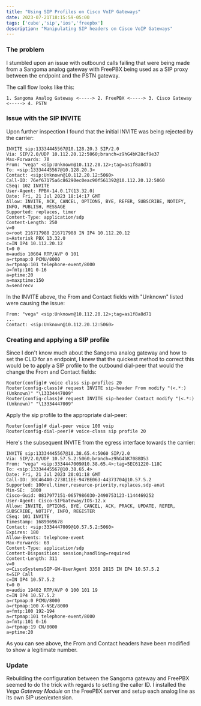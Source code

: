 ```yaml
---
title: "Using SIP Profiles on Cisco VoIP Gateways"
date: 2023-07-21T18:15:59-05:00
tags: ['cube','sip','ios','freepbx']
description: "Manipulating SIP headers on Cisco VoIP Gateways"
---
```


### The problem

I stumbled upon an issue with outbound calls failing that were being made from a Sangoma analog gateway with FreePBX being used as a SIP proxy between the endpoint and the PSTN gateway.

The call flow looks like this:

```
1. Sangoma Analog Gateway <-----> 2. FreePBX <-----> 3. Cisco Gateway <-----> 4. PSTN
```

### Issue with the SIP INVITE

Upon further inspection I found that the initial INVITE was being rejected by the carrier:

```
INVITE sip:13334445567@10.128.20.3 SIP/2.0
Via: SIP/2.0/UDP 10.112.20.12:5060;branch=z9hG4bK28cf9e37
Max-Forwards: 70
From: "vega" <sip:Unknown@10.112.20.12>;tag=as1f8a8d71
To: <sip:13334445567@10.128.20.3>
Contact: <sip:Unknown@10.112.20.12:5060>
Call-ID: 76ef67175a6c86290ec0eac90f561392@10.112.20.12:5060
CSeq: 102 INVITE
User-Agent: FPBX-14.0.17(13.32.0)
Date: Fri, 21 Jul 2023 18:14:17 GMT
Allow: INVITE, ACK, CANCEL, OPTIONS, BYE, REFER, SUBSCRIBE, NOTIFY, INFO, PUBLISH, MESSAGE
Supported: replaces, timer
Content-Type: application/sdp
Content-Length: 250
v=0
o=root 216717988 216717988 IN IP4 10.112.20.12
s=Asterisk PBX 13.32.0
c=IN IP4 10.112.20.12
t=0 0
m=audio 10604 RTP/AVP 0 101
a=rtpmap:0 PCMU/8000
a=rtpmap:101 telephone-event/8000
a=fmtp:101 0-16
a=ptime:20
a=maxptime:150
a=sendrecv
```

In the INVITE above, the From and Contact fields with "Unknown" listed were causing the issue:

```
From: "vega" <sip:Unknown@10.112.20.12>;tag=as1f8a8d71
...
Contact: <sip:Unknown@10.112.20.12:5060>
```

### Creating and applying a SIP profile

Since I don't know much about the Sangoma analog gateway and how to set the CLID for an endpoint, I knew that the quickest method to correct this would be to apply a SIP profile to the outbound dial-peer that would the change the From and Contact fields:

```
Router(config)# voice class sip-profiles 20
Router(config-class)# request INVITE sip-header From modify "(<.*:)(Unknown)" "\13334447009"
Router(config-class)# request INVITE sip-header Contact modify "(<.*:)(Unknown)" "\13334447009"
```

Apply the sip profile to the appropriate dial-peer:

```
Router(config)# dial-peer voice 100 voip
Router(config-dial-peer)# voice-class sip profile 20 
```

Here's the subsequent INVITE from the egress interface towards the carrier:

```
INVITE sip:13334445567@10.38.65.4:5060 SIP/2.0
Via: SIP/2.0/UDP 10.57.5.2:5060;branch=z9hG4bK7088D53
From: "vega" <sip:3334447009@10.38.65.4>;tag=5EC61220-118C
To: <sip:13334445567@10.38.65.4>
Date: Fri, 21 Jul 2023 20:01:18 GMT
Call-ID: 30C464A0-273811EE-947BE063-44373704@10.57.5.2
Supported: 100rel,timer,resource-priority,replaces,sdp-anat
Min-SE:  1800
Cisco-Guid: 0817977151-0657986030-2490753123-1144469252
User-Agent: Cisco-SIPGateway/IOS-12.x
Allow: INVITE, OPTIONS, BYE, CANCEL, ACK, PRACK, UPDATE, REFER, SUBSCRIBE, NOTIFY, INFO, REGISTER
CSeq: 101 INVITE
Timestamp: 1689969678
Contact: <sip:3334447009@10.57.5.2:5060>
Expires: 180
Allow-Events: telephone-event
Max-Forwards: 69
Content-Type: application/sdp
Content-Disposition: session;handling=required
Content-Length: 311
v=0
o=CiscoSystemsSIP-GW-UserAgent 3350 2815 IN IP4 10.57.5.2
s=SIP Call
c=IN IP4 10.57.5.2
t=0 0
m=audio 19402 RTP/AVP 0 100 101 19
c=IN IP4 10.57.5.2
a=rtpmap:0 PCMU/8000
a=rtpmap:100 X-NSE/8000
a=fmtp:100 192-194
a=rtpmap:101 telephone-event/8000
a=fmtp:101 0-16
a=rtpmap:19 CN/8000
a=ptime:20
```

As you can see above, the From and Contact headers have been modified to show a legitimate number.

### Update

Rebuilding the configuration between the Sangoma gateway and FreePBX seemed to do the trick with regards to setting the 
caller ID. I installed the *Vega Gateway Module* on the FreePBX server and setup each analog line as its own 
SIP user/extension.
